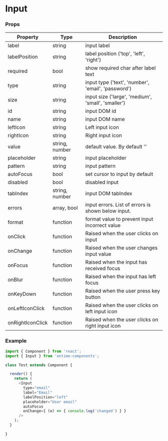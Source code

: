 <h1>Input</h1>

<h3>Props</h3>

| Property         | Type           | Description |
| ---------------- | -------------- | ----------- |
| label            | string         | input label |
| labelPosition    | string         | label position ('top', 'left', 'right') |
| required         | bool           | show required char after label text |
| type             | string         | input type ('text', 'number', 'email', 'password') |
| size             | string         | input size ('large', 'medium', 'small', 'smaller') |
| id               | string         | input DOM id |
| name             | string         | input DOM name |
| leftIcon         | string         | Left input icon |
| rightIcon        | string         | Right input icon |
| value            | string, number | default value. By default '' |
| placeholder      | string         | input placeholder |
| pattern          | string         | input pattern |
| autoFocus        | bool           | set cursor to input by default |
| disabled         | bool           | disabled input |
| tabIndex         | string, number | input DOM tabIndex |
| errors           | array, bool    | input errors. List of errors is shown below input. |
| format           | function       | format value to prevent input incorrect value |
| onClick          | function       | Raised when the user clicks on input |
| onChange         | function       | Raised when the user changes input value |
| onFocus          | function       | Raised when the input has received focus |
| onBlur           | function       | Raised when the input has left focus |
| onKeyDown        | function       | Raised when the user press key button |
| onLeftIconClick  | function       | Raised when the user clicks on left input icon |
| onRightIconClick | function       | Raised when the user clicks on right input icon |

<h3>Example</h3>

```javascript
import { Component } from 'react';
import { Input } from 'ontime-components';

class Test extends Component {

  render() {
    return (
      <Input 
        type="email"
        label="Email"
        labelPosition="left"
        placeholder="User email"
        autoFocus
        onChange={ (e) => { console.log('changed') } }
      />
    );
  }

}
```
